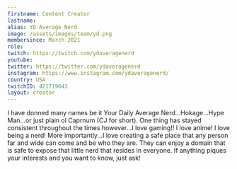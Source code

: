 ```yaml
---
firstname: Content Creator
lastname: 
alias: YD Average Nerd
image: /assets/images/team/yd.png
membersince: March 2021
role:
twitch: https://twitch.com/ydaveragenerd
youtube:
twitter: https://twitter.com/ydaveragenerd
instagram: https://www.instagram.com/ydaveragenerd/
country: USA
twitchID: 421719643 
layout: creator
---
```

I have donned many names be it Your Daily Average Nerd...Hokage...Hype Man...or just plain ol Caprnum (CJ for short). One thing has stayed consistent throughout the times however...I love gaming!! I love anime! I love being a nerd! More importantly...I love creating a safe place that any person far and wide can come and be who they are. They can enjoy a domain that is safe to expose that little nerd that resides in everyone. If anything piques your interests and you want to know, just ask!